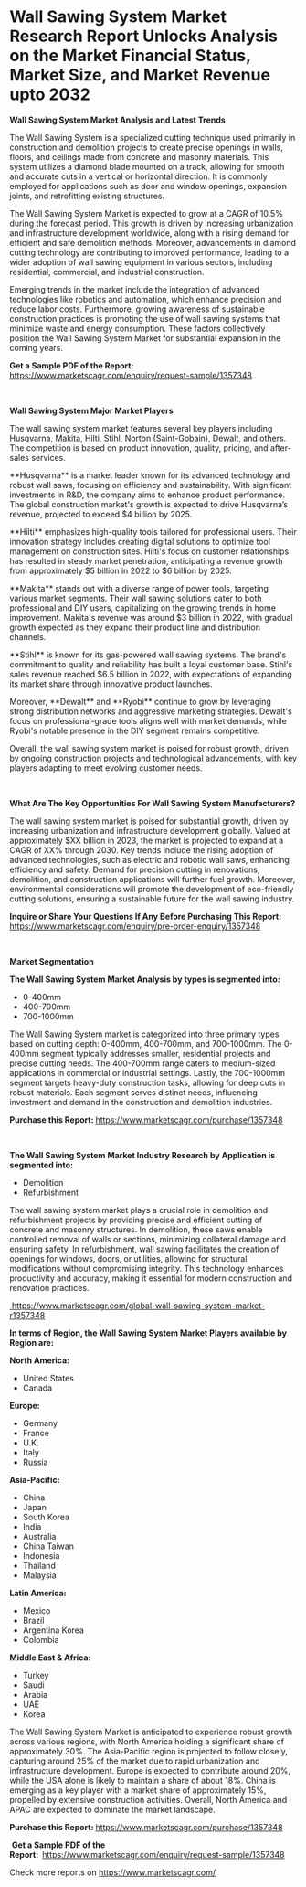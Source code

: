 <p><h1>Wall Sawing System Market Research Report Unlocks Analysis on the Market Financial Status, Market Size, and Market Revenue upto 2032</h1></p><p><strong>Wall Sawing System Market Analysis and Latest Trends</strong></p>
<p><p>The Wall Sawing System is a specialized cutting technique used primarily in construction and demolition projects to create precise openings in walls, floors, and ceilings made from concrete and masonry materials. This system utilizes a diamond blade mounted on a track, allowing for smooth and accurate cuts in a vertical or horizontal direction. It is commonly employed for applications such as door and window openings, expansion joints, and retrofitting existing structures.</p><p>The Wall Sawing System Market is expected to grow at a CAGR of 10.5% during the forecast period. This growth is driven by increasing urbanization and infrastructure development worldwide, along with a rising demand for efficient and safe demolition methods. Moreover, advancements in diamond cutting technology are contributing to improved performance, leading to a wider adoption of wall sawing equipment in various sectors, including residential, commercial, and industrial construction.</p><p>Emerging trends in the market include the integration of advanced technologies like robotics and automation, which enhance precision and reduce labor costs. Furthermore, growing awareness of sustainable construction practices is promoting the use of wall sawing systems that minimize waste and energy consumption. These factors collectively position the Wall Sawing System Market for substantial expansion in the coming years.</p></p>
<p><strong>Get a Sample PDF of the Report:&nbsp;</strong> <a href="https://www.marketscagr.com/enquiry/request-sample/1357348?utm_campaign=3277&utm_medium=2&utm_source=Github&utm_content=ia&utm_term=11042025&utm_id=wall-sawing-system">https://www.marketscagr.com/enquiry/request-sample/1357348</a></p>
<p>&nbsp;</p>
<p><strong>Wall Sawing System Major Market Players</strong></p>
<p><p>The wall sawing system market features several key players including Husqvarna, Makita, Hilti, Stihl, Norton (Saint-Gobain), Dewalt, and others. The competition is based on product innovation, quality, pricing, and after-sales services.</p><p>**Husqvarna** is a market leader known for its advanced technology and robust wall saws, focusing on efficiency and sustainability. With significant investments in R&D, the company aims to enhance product performance. The global construction market's growth is expected to drive Husqvarna’s revenue, projected to exceed $4 billion by 2025.</p><p>**Hilti** emphasizes high-quality tools tailored for professional users. Their innovation strategy includes creating digital solutions to optimize tool management on construction sites. Hilti's focus on customer relationships has resulted in steady market penetration, anticipating a revenue growth from approximately $5 billion in 2022 to $6 billion by 2025.</p><p>**Makita** stands out with a diverse range of power tools, targeting various market segments. Their wall sawing solutions cater to both professional and DIY users, capitalizing on the growing trends in home improvement. Makita's revenue was around $3 billion in 2022, with gradual growth expected as they expand their product line and distribution channels.</p><p>**Stihl** is known for its gas-powered wall sawing systems. The brand's commitment to quality and reliability has built a loyal customer base. Stihl's sales revenue reached $6.5 billion in 2022, with expectations of expanding its market share through innovative product launches.</p><p>Moreover, **Dewalt** and **Ryobi** continue to grow by leveraging strong distribution networks and aggressive marketing strategies. Dewalt's focus on professional-grade tools aligns well with market demands, while Ryobi's notable presence in the DIY segment remains competitive.</p><p>Overall, the wall sawing system market is poised for robust growth, driven by ongoing construction projects and technological advancements, with key players adapting to meet evolving customer needs.</p></p>
<p>&nbsp;</p>
<p><strong>What Are The Key Opportunities For Wall Sawing System Manufacturers?</strong></p>
<p><p>The wall sawing system market is poised for substantial growth, driven by increasing urbanization and infrastructure development globally. Valued at approximately $XX billion in 2023, the market is projected to expand at a CAGR of XX% through 2030. Key trends include the rising adoption of advanced technologies, such as electric and robotic wall saws, enhancing efficiency and safety. Demand for precision cutting in renovations, demolition, and construction applications will further fuel growth. Moreover, environmental considerations will promote the development of eco-friendly cutting solutions, ensuring a sustainable future for the wall sawing industry.</p></p>
<p><strong>Inquire or Share Your Questions If Any Before Purchasing This Report:</strong> <a href="https://www.marketscagr.com/enquiry/pre-order-enquiry/1357348?utm_campaign=3277&utm_medium=2&utm_source=Github&utm_content=ia&utm_term=11042025&utm_id=wall-sawing-system">https://www.marketscagr.com/enquiry/pre-order-enquiry/1357348</a></p>
<p>&nbsp;</p>
<p><strong>Market Segmentation</strong></p>
<p><strong>The Wall Sawing System Market Analysis by types is segmented into:</strong></p>
<p><ul><li>0-400mm</li><li>400-700mm</li><li>700-1000mm</li></ul></p>
<p><p>The Wall Sawing System market is categorized into three primary types based on cutting depth: 0-400mm, 400-700mm, and 700-1000mm. The 0-400mm segment typically addresses smaller, residential projects and precise cutting needs. The 400-700mm range caters to medium-sized applications in commercial or industrial settings. Lastly, the 700-1000mm segment targets heavy-duty construction tasks, allowing for deep cuts in robust materials. Each segment serves distinct needs, influencing investment and demand in the construction and demolition industries.</p></p>
<p><strong>Purchase this Report:&nbsp;</strong><a href="https://www.marketscagr.com/purchase/1357348?utm_campaign=3277&utm_medium=2&utm_source=Github&utm_content=ia&utm_term=11042025&utm_id=wall-sawing-system">https://www.marketscagr.com/purchase/1357348</a></p>
<p>&nbsp;</p>
<p><strong>The Wall Sawing System Market Industry Research by Application is segmented into:</strong></p>
<p><ul><li>Demolition</li><li>Refurbishment</li></ul></p>
<p><p>The wall sawing system market plays a crucial role in demolition and refurbishment projects by providing precise and efficient cutting of concrete and masonry structures. In demolition, these saws enable controlled removal of walls or sections, minimizing collateral damage and ensuring safety. In refurbishment, wall sawing facilitates the creation of openings for windows, doors, or utilities, allowing for structural modifications without compromising integrity. This technology enhances productivity and accuracy, making it essential for modern construction and renovation practices.</p></p>
<p><a href="https://www.marketscagr.com/global-wall-sawing-system-market-r1357348?utm_campaign=3277&utm_medium=2&utm_source=Github&utm_content=ia&utm_term=11042025&utm_id=wall-sawing-system">&nbsp;https://www.marketscagr.com/global-wall-sawing-system-market-r1357348</a></p>
<p><strong>In terms of Region, the Wall Sawing System Market Players available by Region are:</strong></p>
<p>
    <p> <strong> North America: </strong>
        <ul>
            <li>United States</li>
            <li>Canada</li>
        </ul>
        </p> 
    <p> <strong> Europe: </strong>
        <ul>
            <li>Germany</li>
            <li>France</li>
            <li>U.K.</li>
            <li>Italy</li>
            <li>Russia</li>
        </ul>
        </p> 
    <p> <strong> Asia-Pacific: </strong>
        <ul>
            <li>China</li>
            <li>Japan</li>
            <li>South Korea</li>
            <li>India</li>
            <li>Australia</li>
            <li>China Taiwan</li>
            <li>Indonesia</li>
            <li>Thailand</li>
            <li>Malaysia</li>
        </ul>
        </p> 
    <p> <strong> Latin America: </strong>
        <ul>
            <li>Mexico</li>
            <li>Brazil</li>
            <li>Argentina Korea</li>
            <li>Colombia</li>
        </ul>
        </p> 
    <p> <strong> Middle East & Africa: </strong>
        <ul>
            <li>Turkey</li>
            <li>Saudi</li>
            <li>Arabia</li>
            <li>UAE</li>
            <li>Korea</li>
        </ul>
    </p>
    </p>
<p><p>The Wall Sawing System Market is anticipated to experience robust growth across various regions, with North America holding a significant share of approximately 30%. The Asia-Pacific region is projected to follow closely, capturing around 25% of the market due to rapid urbanization and infrastructure development. Europe is expected to contribute around 20%, while the USA alone is likely to maintain a share of about 18%. China is emerging as a key player with a market share of approximately 15%, propelled by extensive construction activities. Overall, North America and APAC are expected to dominate the market landscape.</p></p>
<p><strong>Purchase this Report: </strong><a href="https://www.marketscagr.com/purchase/1357348?utm_campaign=3277&utm_medium=2&utm_source=Github&utm_content=ia&utm_term=11042025&utm_id=wall-sawing-system">https://www.marketscagr.com/purchase/1357348</a></p>
<p>&nbsp;<strong>Get a Sample PDF of the Report:&nbsp;&nbsp;</strong><a href="https://www.marketscagr.com/enquiry/request-sample/1357348?utm_campaign=3277&utm_medium=2&utm_source=Github&utm_content=ia&utm_term=11042025&utm_id=wall-sawing-system">https://www.marketscagr.com/enquiry/request-sample/1357348</a></p>
<p><strong></strong></p>
<p>Check more reports on <a href="https://www.marketscagr.com/?utm_campaign=3277&utm_medium=2&utm_source=Github&utm_content=ia&utm_term=11042025&utm_id=wall-sawing-system">https://www.marketscagr.com/</a></p>